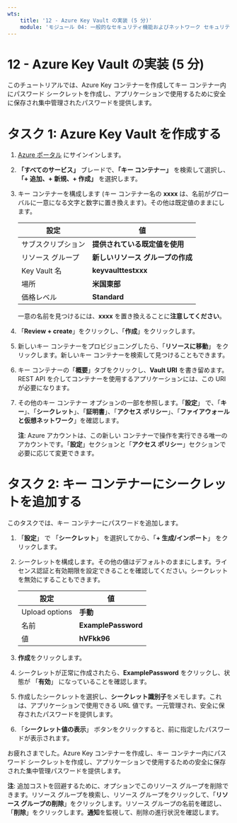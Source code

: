 ```yaml
---
wts:
    title: '12 - Azure Key Vault の実装 (5 分)'
    module: 'モジュール 04: 一般的なセキュリティ機能およびネットワーク セキュリティ機能に関する説明'
---
```

# 12 - Azure Key Vault の実装 (5 分)

このチュートリアルでは、Azure Key コンテナーを作成してキー コンテナー内にパスワード シークレットを作成し、アプリケーションで使用するために安全に保存され集中管理されたパスワードを提供します。

# タスク 1: Azure Key Vault を作成する 

1. [Azure ポータル](https://portal.azure.com) にサインインします。

2. **「すべてのサービス」** ブレードで、**「キー コンテナー」** を検索して選択し、**「+ 追加、+ 新規、+ 作成」** を選択します。

3. キー コンテナーを構成します (キー コンテナー名の **xxxx** は、名前がグローバルに一意になる文字と数字に置き換えます)。その他は既定値のままにします。

    | 設定 | 値 | 
    | --- | --- |
    | サブスクリプション | **提供されている既定値を使用** |
    | リソース グループ | **新しいリソース グループの作成** |
    | Key Vault 名 | **keyvaulttestxxx** |
    | 場所 | **米国東部** |
    | 価格レベル | **Standard** |
    
    一意の名前を見つけるには、**xxxx** を置き換えることに**注意してください**。
4. 「**Review + create**」をクリックし、「**作成**」をクリックします。 

5. 新しいキー コンテナーをプロビジョニングしたら、「**リソースに移動**」 をクリックします。新しいキー コンテナーを検索して見つけることもできます。 

6. キー コンテナーの「**概要**」タブをクリックし、**Vault URI** を書き留めます。REST API を介してコンテナーを使用するアプリケーションには、この URI が必要になります。

7. その他のキー コンテナー オプションの一部を参照します。「**設定**」 で、「**キー**」、「**シークレット**」、「**証明書**」、「**アクセス ポリシー**」、「**ファイアウォールと仮想ネットワーク**」を確認します。

    **注**: Azure アカウントは、この新しい コンテナーで操作を実行できる唯一のアカウントです。「**設定**」セクションと「**アクセス ポリシー**」セクションで必要に応じて変更できます。

# タスク 2: キー コンテナーにシークレットを追加する
        
このタスクでは、キー コンテナーにパスワードを追加します。 

1. 「**設定**」 で 「**シークレット**」 を選択してから、「**+ 生成/インポート**」 をクリックします。

2. シークレットを構成します。その他の値はデフォルトのままにします。ライセンス認証と有効期限を設定できることを確認してください。シークレットを無効にすることもできます。

    | 設定 | 値 | 
    | --- | --- |
    | Upload options | **手動** |
    | 名前 | **ExamplePassword** |
    | 値 | **hVFkk96** |

3. **作成**をクリックします。

4. シークレットが正常に作成されたら、**ExamplePassword** をクリックし、状態が 「**有効**」 になっていることを確認します。

5. 作成したシークレットを選択し、**シークレット識別子**をメモします。これは、アプリケーションで使用できる URL 値です。一元管理され、安全に保存されたパスワードを提供します。 

6. 「**シークレット値の表示**」 ボタンをクリックすると、前に指定したパスワードが表示されます。


お疲れさまでした。Azure Key コンテナーを作成し、キー コンテナー内にパスワード シークレットを作成し、アプリケーションで使用するための安全に保存された集中管理パスワードを提供します。

**注**: 追加コストを回避するために、オプションでこのリソース グループを削除できます。リソース グループを検索し、リソース グループをクリックして、「**リソース グループの削除**」をクリックします。リソース グループの名前を確認し、「**削除**」をクリックします。**通知**を監視して、削除の進行状況を確認します。
